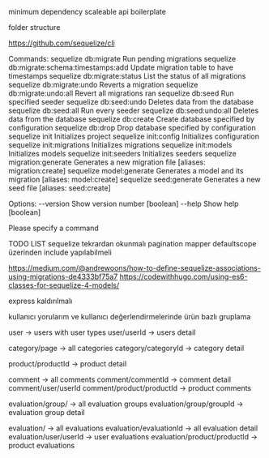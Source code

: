 minimum dependency
scaleable api boilerplate


folder structure


https://github.com/sequelize/cli

Commands:
  sequelize db:migrate                        Run pending migrations
  sequelize db:migrate:schema:timestamps:add  Update migration table to have timestamps
  sequelize db:migrate:status                 List the status of all migrations
  sequelize db:migrate:undo                   Reverts a migration
  sequelize db:migrate:undo:all               Revert all migrations ran
  sequelize db:seed                           Run specified seeder
  sequelize db:seed:undo                      Deletes data from the database
  sequelize db:seed:all                       Run every seeder
  sequelize db:seed:undo:all                  Deletes data from the database
  sequelize db:create                         Create database specified by configuration
  sequelize db:drop                           Drop database specified by configuration
  sequelize init                              Initializes project
  sequelize init:config                       Initializes configuration
  sequelize init:migrations                   Initializes migrations
  sequelize init:models                       Initializes models
  sequelize init:seeders                      Initializes seeders
  sequelize migration:generate                Generates a new migration file      [aliases: migration:create]
  sequelize model:generate                    Generates a model and its migration [aliases: model:create]
  sequelize seed:generate                     Generates a new seed file           [aliases: seed:create]

Options:
  --version  Show version number                                                  [boolean]
  --help     Show help                                                            [boolean]

Please specify a command


TODO LIST
sequelize tekrardan okunmalı
pagination mapper
defaultscope üzerinden include yapılabilmeli

https://medium.com/@andrewoons/how-to-define-sequelize-associations-using-migrations-de4333bf75a7
https://codewithhugo.com/using-es6-classes-for-sequelize-4-models/

express kaldırılmalı

kullanıcı yorularım ve kullanıcı değerlendirmelerinde ürün bazlı gruplama


user -> users with user types
user/userId -> users detail

category/page -> all categories
category/categoryId -> category detail

product/productId -> product detail

comment -> all comments
comment/commentId -> comment detail
comment/user/userId
comment/product/productId -> product comments

evaluation/group/ -> all evaluation groups
evaluation/group/groupId -> evaluation group detail

evaluation/ -> all evaluations
evaluation/evaluationId -> all evaluation detail
evaluation/user/userId -> user evaluations
evaluation/product/productId -> product evaluations
 

